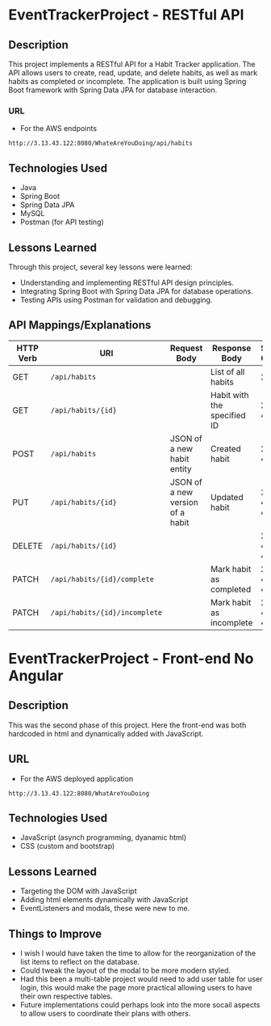 # EventTrackerProject - RESTful API

## Description

This project implements a RESTful API for a Habit Tracker application. The API allows users to create, read, update, and delete habits, as well as mark habits as completed or incomplete. The application is built using Spring Boot framework with Spring Data JPA for database interaction.

### URL
- For the AWS endpoints
```
http://3.13.43.122:8080/WhateAreYouDoing/api/habits
```

## Technologies Used

- Java
- Spring Boot
- Spring Data JPA
- MySQL
- Postman (for API testing)

## Lessons Learned

Through this project, several key lessons were learned:
- Understanding and implementing RESTful API design principles.
- Integrating Spring Boot with Spring Data JPA for database operations.
- Testing APIs using Postman for validation and debugging.

## API Mappings/Explanations

| HTTP Verb | URI                                   | Request Body                        | Response Body                     | Status Codes |
|-----------|---------------------------------------|-------------------------------------|-----------------------------------|--------------|
| GET       | `/api/habits`                         |                                     | List of all habits                | 200          |
| GET       | `/api/habits/{id}`                    |                                     | Habit with the specified ID       | 200, 404     |
| POST      | `/api/habits`                         | JSON of a new habit entity          | Created habit                     | 201, 400     |
| PUT       | `/api/habits/{id}`                    | JSON of a new version of a habit    | Updated habit                     | 200, 404, 400|
| DELETE    | `/api/habits/{id}`                    |                                     |                                   | 204, 404, 400|
| PATCH     | `/api/habits/{id}/complete`           |                                     | Mark habit as completed           | 200, 404, 400|
| PATCH     | `/api/habits/{id}/incomplete`         |                                     | Mark habit as incomplete          | 200, 404, 400|


# EventTrackerProject - Front-end No Angular

## Description

This was the second phase of this project.  Here the front-end was both hardcoded in html and dynamically added with JavaScript.

## URL
- For the AWS deployed application
```
http://3.13.43.122:8080/WhatAreYouDoing
```

## Technologies Used

- JavaScript (asynch programming, dyanamic html)
- CSS (custom and bootstrap)

## Lessons Learned

- Targeting the DOM with JavaScript
- Adding html elements dynamically with JavaScript
- EventListeners and modals, these were new to me.

## Things to Improve

- I wish I would have taken the time to allow for the reorganization of the list items to reflect on the database.
- Could tweak the layout of the modal to be more modern styled.
- Had this been a multi-table project would need to add user table for user login, this would make the page more practical allowing users to have their own respective tables.
- Future implementations could perhaps look into the more socail aspects to allow users to coordinate their plans with others.